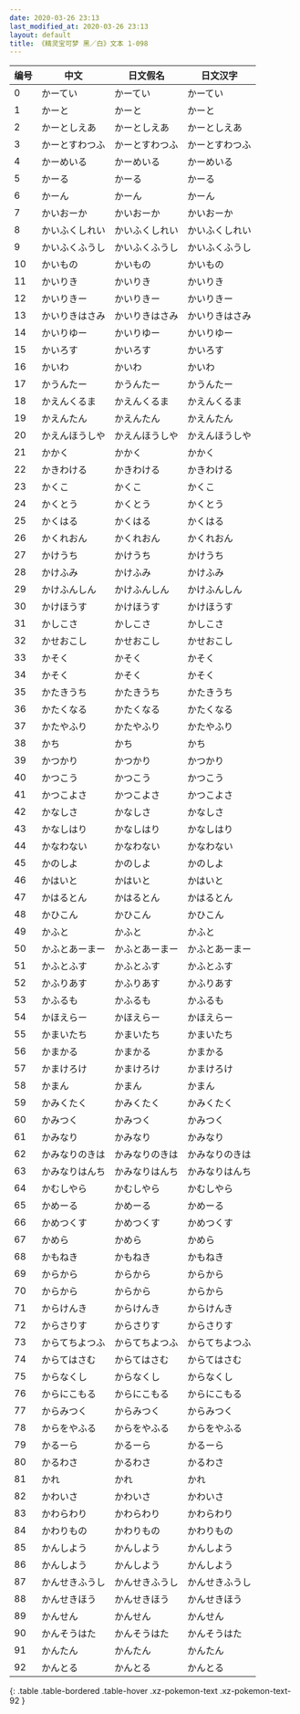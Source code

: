 ```yaml
---
date: 2020-03-26 23:13
last_modified_at: 2020-03-26 23:13
layout: default
title: 《精灵宝可梦 黑／白》文本 1-098
---
```

| 编号 | 中文 | 日文假名 | 日文汉字 |
| ---- | ---- | ---- | --- |
| 0 | かーてい | かーてい | かーてい |
| 1 | かーと | かーと | かーと |
| 2 | かーとしえあ | かーとしえあ | かーとしえあ |
| 3 | かーとすわつふ | かーとすわつふ | かーとすわつふ |
| 4 | かーめいる | かーめいる | かーめいる |
| 5 | かーる | かーる | かーる |
| 6 | かーん | かーん | かーん |
| 7 | かいおーか | かいおーか | かいおーか |
| 8 | かいふくしれい | かいふくしれい | かいふくしれい |
| 9 | かいふくふうし | かいふくふうし | かいふくふうし |
| 10 | かいもの | かいもの | かいもの |
| 11 | かいりき | かいりき | かいりき |
| 12 | かいりきー | かいりきー | かいりきー |
| 13 | かいりきはさみ | かいりきはさみ | かいりきはさみ |
| 14 | かいりゆー | かいりゆー | かいりゆー |
| 15 | かいろす | かいろす | かいろす |
| 16 | かいわ | かいわ | かいわ |
| 17 | かうんたー | かうんたー | かうんたー |
| 18 | かえんくるま | かえんくるま | かえんくるま |
| 19 | かえんたん | かえんたん | かえんたん |
| 20 | かえんほうしや | かえんほうしや | かえんほうしや |
| 21 | かかく | かかく | かかく |
| 22 | かきわける | かきわける | かきわける |
| 23 | かくこ | かくこ | かくこ |
| 24 | かくとう | かくとう | かくとう |
| 25 | かくはる | かくはる | かくはる |
| 26 | かくれおん | かくれおん | かくれおん |
| 27 | かけうち | かけうち | かけうち |
| 28 | かけふみ | かけふみ | かけふみ |
| 29 | かけふんしん | かけふんしん | かけふんしん |
| 30 | かけほうす | かけほうす | かけほうす |
| 31 | かしこさ | かしこさ | かしこさ |
| 32 | かせおこし | かせおこし | かせおこし |
| 33 | かそく | かそく | かそく |
| 34 | かそく | かそく | かそく |
| 35 | かたきうち | かたきうち | かたきうち |
| 36 | かたくなる | かたくなる | かたくなる |
| 37 | かたやふり | かたやふり | かたやふり |
| 38 | かち | かち | かち |
| 39 | かつかり | かつかり | かつかり |
| 40 | かつこう | かつこう | かつこう |
| 41 | かつこよさ | かつこよさ | かつこよさ |
| 42 | かなしさ | かなしさ | かなしさ |
| 43 | かなしはり | かなしはり | かなしはり |
| 44 | かなわない | かなわない | かなわない |
| 45 | かのしよ | かのしよ | かのしよ |
| 46 | かはいと | かはいと | かはいと |
| 47 | かはるとん | かはるとん | かはるとん |
| 48 | かひこん | かひこん | かひこん |
| 49 | かふと | かふと | かふと |
| 50 | かふとあーまー | かふとあーまー | かふとあーまー |
| 51 | かふとふす | かふとふす | かふとふす |
| 52 | かふりあす | かふりあす | かふりあす |
| 53 | かふるも | かふるも | かふるも |
| 54 | かほえらー | かほえらー | かほえらー |
| 55 | かまいたち | かまいたち | かまいたち |
| 56 | かまかる | かまかる | かまかる |
| 57 | かまけろけ | かまけろけ | かまけろけ |
| 58 | かまん | かまん | かまん |
| 59 | かみくたく | かみくたく | かみくたく |
| 60 | かみつく | かみつく | かみつく |
| 61 | かみなり | かみなり | かみなり |
| 62 | かみなりのきは | かみなりのきは | かみなりのきは |
| 63 | かみなりはんち | かみなりはんち | かみなりはんち |
| 64 | かむしやら | かむしやら | かむしやら |
| 65 | かめーる | かめーる | かめーる |
| 66 | かめつくす | かめつくす | かめつくす |
| 67 | かめら | かめら | かめら |
| 68 | かもねき | かもねき | かもねき |
| 69 | からから | からから | からから |
| 70 | からから | からから | からから |
| 71 | からけんき | からけんき | からけんき |
| 72 | からさりす | からさりす | からさりす |
| 73 | からてちよつふ | からてちよつふ | からてちよつふ |
| 74 | からてはさむ | からてはさむ | からてはさむ |
| 75 | からなくし | からなくし | からなくし |
| 76 | からにこもる | からにこもる | からにこもる |
| 77 | からみつく | からみつく | からみつく |
| 78 | からをやふる | からをやふる | からをやふる |
| 79 | かるーら | かるーら | かるーら |
| 80 | かるわさ | かるわさ | かるわさ |
| 81 | かれ | かれ | かれ |
| 82 | かわいさ | かわいさ | かわいさ |
| 83 | かわらわり | かわらわり | かわらわり |
| 84 | かわりもの | かわりもの | かわりもの |
| 85 | かんしよう | かんしよう | かんしよう |
| 86 | かんしよう | かんしよう | かんしよう |
| 87 | かんせきふうし | かんせきふうし | かんせきふうし |
| 88 | かんせきほう | かんせきほう | かんせきほう |
| 89 | かんせん | かんせん | かんせん |
| 90 | かんそうはた | かんそうはた | かんそうはた |
| 91 | かんたん | かんたん | かんたん |
| 92 | かんとる | かんとる | かんとる |
{: .table .table-bordered .table-hover .xz-pokemon-text .xz-pokemon-text-92 }